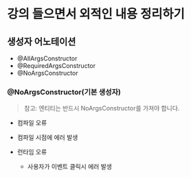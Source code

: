 # 강의 들으면서 외적인 내용 정리하기

## 생성자 어노테이션

- @AllArgsConstructor
- @RequiredArgsConstructor
- @NoArgsConstructor

### @NoArgsConstructor(기본 생성자)


> 참고: 엔티티는 반드시 NoArgsConstructor를 가져야 합니다.

- 컴파일 오류
 - 컴파일 시점에 에러 발생

- 런타임 오류
  - 사용자가 이벤트 클릭시 에러 발생

